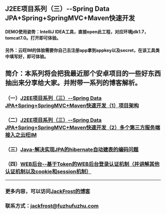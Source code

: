 ﻿
## J2EE项目系列（三）--Spring Data JPA+Spring+SpringMVC+Maven快速开发
#### DEMO使用姿势：IntelliJ IDEA工具，直接open此工程，对应环境jdk1.7，tomcat7.0。打开即可体验。
#### 另外：云旺IM的体验需要你自己去注册app拿到appkey以及secret，在该工具类中填写好，即可体验。
## 简介：本系列将会把我最近那个安卓项目的一些好东西抽出来分享给大家。并附带一系列的博客解析。
### （一）[J2EE项目系列（三）--Spring Data JPA+Spring+SpringMVC+Maven快速开发（1）项目架构](http://blog.csdn.net/Jack__Frost/article/details/61205857)
### （二）[J2EE项目系列（三）--Spring Data JPA+Spring+SpringMVC+Maven快速开发（2）多个第三方服务端接入之云旺IM](http://blog.csdn.net/Jack__Frost/article/details/62443796)
### （三）[Java-解决实现JPA的hibernate自动建表的编码问题](http://blog.csdn.net/Jack__Frost/article/details/64487024)
### （四）[WEB后台--基于Token的WEB后台登录认证机制（并讲解其他认证机制以及cookie和session机制）](http://blog.csdn.net/jack__frost/article/details/64964208)
***
###  更多内容，可以访问[JackFrost的博客](http://blog.csdn.net/jack__frost?viewmode=contents)     
### 联系方式：jackfrost@fuzhufuzhu.com 

